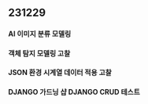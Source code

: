 ## 231229

#### AI 이미지 분류 모델링
#### 객체 탐지 모델링 고찰
#### JSON 환경 시계열 데이터 적용 고찰
#### DJANGO 가드닝 샵 DJANGO CRUD 테스트